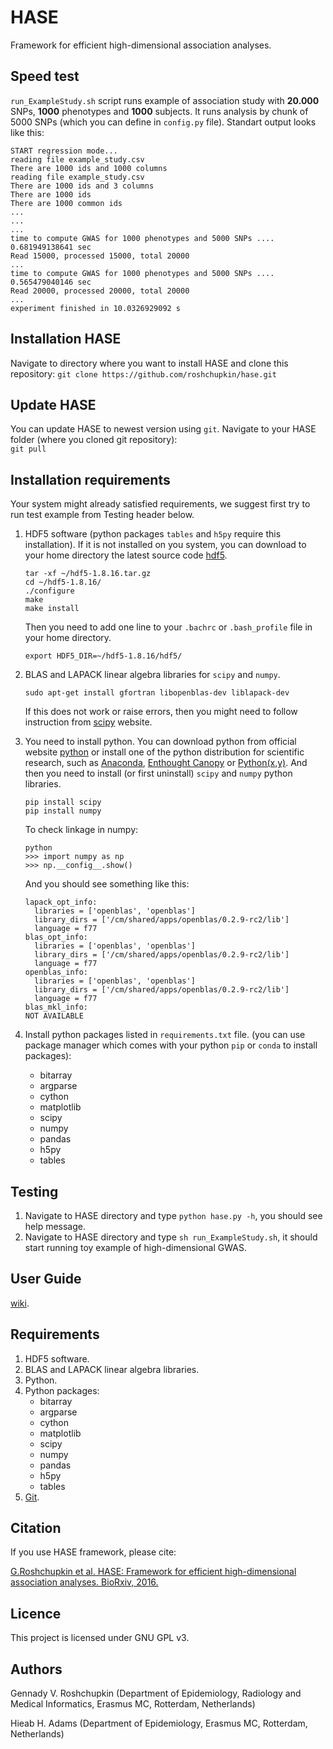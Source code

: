 # HASE
Framework for efficient high-dimensional association analyses.

## Speed test
`run_ExampleStudy.sh` script runs example of association study with **20.000** SNPs, **1000** phenotypes and **1000** subjects.
It runs analysis by chunk of 5000 SNPs (which you can define in `config.py` file). Standart output looks like this:
```
START regression mode...
reading file example_study.csv
There are 1000 ids and 1000 columns 
reading file example_study.csv
There are 1000 ids and 3 columns 
There are 1000 ids
There are 1000 common ids
...
...
...
time to compute GWAS for 1000 phenotypes and 5000 SNPs .... 0.681949138641 sec
Read 15000, processed 15000, total 20000
...
time to compute GWAS for 1000 phenotypes and 5000 SNPs .... 0.565479040146 sec
Read 20000, processed 20000, total 20000
...
experiment finished in 10.0326929092 s
```


## Installation HASE

Navigate to directory where you want to install HASE and clone this repository:
     ```
     git clone https://github.com/roshchupkin/hase.git
     ```
## Update HASE 

You can update HASE to newest version using `git`. Navigate to your HASE folder (where you cloned git repository):    
     ```
     git pull
     ```

## Installation requirements

Your system might already satisfied requirements, we suggest first try to run test example from Testing header below. 

1. HDF5 software (python packages `tables` and `h5py` require this installation). If it is not installed on you system, 
you can download to your home directory the latest source code [hdf5](https://www.hdfgroup.org/ftp/HDF5/releases/hdf5-1.8.16/src/).
    ```
    tar -xf ~/hdf5-1.8.16.tar.gz
    cd ~/hdf5-1.8.16/
    ./configure 
    make 
    make install
    ```
    Then you need to add one line to your `.bachrc` or `.bash_profile` file in your home directory.

    ```
    export HDF5_DIR=~/hdf5-1.8.16/hdf5/
    ```

2. BLAS and LAPACK linear algebra libraries for `scipy` and `numpy`. 
     ```
     sudo apt-get install gfortran libopenblas-dev liblapack-dev
     ```
    If this does not work or raise errors, then you might need to follow instruction from [scipy](http://www.scipy.org/scipylib/building/index.html) website. 

3. You need to install python. You can download python from official website [python](https://www.python.org/) 
or install one of the python distribution for scientific research, such as [Anaconda](https://store.continuum.io/cshop/anaconda/),
[Enthought Canopy](https://www.enthought.com/products/canopy/) or [Python(x,y)](http://python-xy.github.io/).
And then you need to install (or first uninstall) `scipy` and `numpy` python libraries.
     ```
     pip install scipy 
     pip install numpy
     ```
 
    To check linkage in numpy:
      ```
      python
      >>> import numpy as np
      >>> np.__config__.show()
      ```
  
    And you should see something like this:
  
      ```
      lapack_opt_info:
        libraries = ['openblas', 'openblas']
        library_dirs = ['/cm/shared/apps/openblas/0.2.9-rc2/lib']
        language = f77
    blas_opt_info:
        libraries = ['openblas', 'openblas']
        library_dirs = ['/cm/shared/apps/openblas/0.2.9-rc2/lib']
        language = f77
    openblas_info:
        libraries = ['openblas', 'openblas']
        library_dirs = ['/cm/shared/apps/openblas/0.2.9-rc2/lib']
        language = f77
    blas_mkl_info:
      NOT AVAILABLE
      ```  
     
4. Install python packages listed in `requirements.txt` file. (you can use package manager which comes with your python `pip` or `conda` to install packages):
    * bitarray
    * argparse
    * cython
    * matplotlib
    * scipy
    * numpy
    * pandas
    * h5py
    * tables

## Testing

1. Navigate to HASE directory and type `python hase.py -h`, you should see help message.
2. Navigate to HASE directory and type `sh run_ExampleStudy.sh`, it should start running toy example of high-dimensional GWAS.
 
## User Guide
[wiki](https://github.com/roshchupkin/hase/wiki).
## Requirements
1. HDF5 software.
2. BLAS and LAPACK linear algebra libraries.  
3. Python. 
4. Python packages:
    * bitarray
    * argparse
    * cython
    * matplotlib
    * scipy
    * numpy
    * pandas
    * h5py
    * tables
5. [Git](https://git-scm.com/).


## Citation 
If you use HASE framework, please cite:

[G.Roshchupkin et al. HASE: Framework for efficient high-dimensional association analyses. 
BioRxiv, 2016.](http://dx.doi.org/10.1101/037382) 

## Licence
This project is licensed under GNU GPL v3.

## Authors
Gennady V. Roshchupkin (Department of Epidemiology, Radiology and Medical Informatics, Erasmus MC, Rotterdam, Netherlands)

Hieab H. Adams (Department of Epidemiology, Erasmus MC, Rotterdam, Netherlands) 

